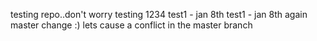 testing repo..don't worry
testing 1234
test1 - jan 8th
test1 - jan 8th again
master change :)
lets cause a conflict in the master branch
